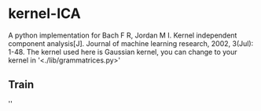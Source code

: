 # kernel-ICA
A python implementation for Bach F R, Jordan M I. Kernel independent component analysis[J]. Journal of machine learning research, 2002, 3(Jul): 1-48.
The kernel used here is Gaussian kernel, you can change to your kernel in '<./lib/grammatrices.py>'
## Train
'<python main.py>'

